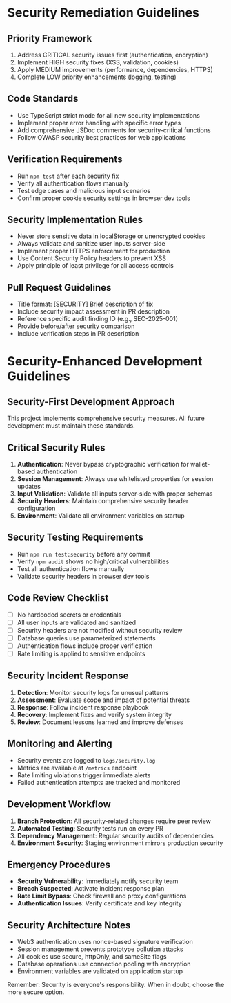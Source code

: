 # Security Remediation Guidelines

## Priority Framework
1. Address CRITICAL security issues first (authentication, encryption)
2. Implement HIGH security fixes (XSS, validation, cookies)
3. Apply MEDIUM improvements (performance, dependencies, HTTPS)
4. Complete LOW priority enhancements (logging, testing)

## Code Standards
- Use TypeScript strict mode for all new security implementations
- Implement proper error handling with specific error types
- Add comprehensive JSDoc comments for security-critical functions
- Follow OWASP security best practices for web applications

## Verification Requirements
- Run `npm test` after each security fix
- Verify all authentication flows manually
- Test edge cases and malicious input scenarios
- Confirm proper cookie security settings in browser dev tools

## Security Implementation Rules
- Never store sensitive data in localStorage or unencrypted cookies
- Always validate and sanitize user inputs server-side
- Implement proper HTTPS enforcement for production
- Use Content Security Policy headers to prevent XSS
- Apply principle of least privilege for all access controls

## Pull Request Guidelines
- Title format: [SECURITY] Brief description of fix
- Include security impact assessment in PR description
- Reference specific audit finding ID (e.g., SEC-2025-001)
- Provide before/after security comparison
- Include verification steps in PR description
# Security-Enhanced Development Guidelines

## Security-First Development Approach
This project implements comprehensive security measures. All future development must maintain these standards.

## Critical Security Rules
1. **Authentication**: Never bypass cryptographic verification for wallet-based authentication
2. **Session Management**: Always use whitelisted properties for session updates
3. **Input Validation**: Validate all inputs server-side with proper schemas
4. **Security Headers**: Maintain comprehensive security header configuration
5. **Environment**: Validate all environment variables on startup

## Security Testing Requirements
- Run `npm run test:security` before any commit
- Verify `npm audit` shows no high/critical vulnerabilities
- Test all authentication flows manually
- Validate security headers in browser dev tools

## Code Review Checklist
- [ ] No hardcoded secrets or credentials
- [ ] All user inputs are validated and sanitized  
- [ ] Security headers are not modified without security review
- [ ] Database queries use parameterized statements
- [ ] Authentication flows include proper verification
- [ ] Rate limiting is applied to sensitive endpoints

## Security Incident Response
1. **Detection**: Monitor security logs for unusual patterns
2. **Assessment**: Evaluate scope and impact of potential threats
3. **Response**: Follow incident response playbook
4. **Recovery**: Implement fixes and verify system integrity
5. **Review**: Document lessons learned and improve defenses

## Monitoring and Alerting
- Security events are logged to `logs/security.log`
- Metrics are available at `/metrics` endpoint
- Rate limiting violations trigger immediate alerts
- Failed authentication attempts are tracked and monitored

## Development Workflow
1. **Branch Protection**: All security-related changes require peer review
2. **Automated Testing**: Security tests run on every PR
3. **Dependency Management**: Regular security audits of dependencies
4. **Environment Security**: Staging environment mirrors production security

## Emergency Procedures
- **Security Vulnerability**: Immediately notify security team
- **Breach Suspected**: Activate incident response plan
- **Rate Limit Bypass**: Check firewall and proxy configurations
- **Authentication Issues**: Verify certificate and key integrity

## Security Architecture Notes
- Web3 authentication uses nonce-based signature verification
- Session management prevents prototype pollution attacks
- All cookies use secure, httpOnly, and sameSite flags
- Database operations use connection pooling with encryption
- Environment variables are validated on application startup

Remember: Security is everyone's responsibility. When in doubt, choose the more secure option.
